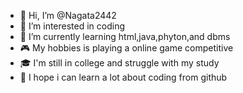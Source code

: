 - 👋 Hi, I’m @Nagata2442
- 👀 I’m interested in coding
- 🌱 I’m currently learning html,java,phyton,and dbms
- 🎮 My hobbies is playing a online game competitive
- 🎓 I'm still in college and struggle with my study
- 🤞 I hope i can learn a lot about coding from github

<!---
Nagata2442/Nagata2442 is a ✨ special ✨ repository because its `README.md` (this file) appears on your GitHub profile.
You can click the Preview link to take a look at your changes.
--->
